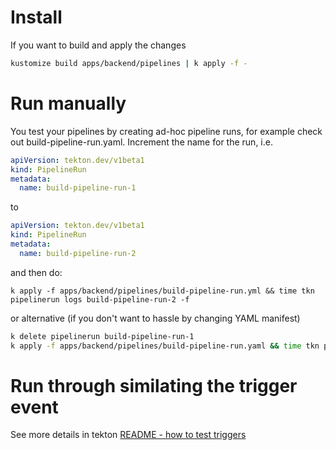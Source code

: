 # Install
If you want to build and apply the changes

```bash
kustomize build apps/backend/pipelines | k apply -f -
```

# Run manually

You test your pipelines by creating ad-hoc pipeline runs, for example check out build-pipeline-run.yaml.
Increment the name for the run, i.e.

```yaml
apiVersion: tekton.dev/v1beta1
kind: PipelineRun
metadata:
  name: build-pipeline-run-1
```
to

```yaml
apiVersion: tekton.dev/v1beta1
kind: PipelineRun
metadata:
  name: build-pipeline-run-2
```

and then do:

```
k apply -f apps/backend/pipelines/build-pipeline-run.yml && time tkn pipelinerun logs build-pipeline-run-2 -f
```

or alternative (if you don't want to hassle by changing YAML manifest)

```bash
k delete pipelinerun build-pipeline-run-1
k apply -f apps/backend/pipelines/build-pipeline-run.yaml && time tkn pipelinerun logs build-pipeline-run-1 -f
```

# Run through similating the trigger event
See more details in tekton [README - how to test triggers](/cluster/tekton/README.md)
